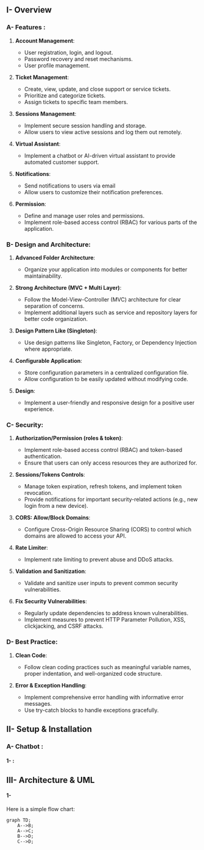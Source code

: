 ## I-   Overview
### A- Features :

1.  **Account Management**:
    
    *   User registration, login, and logout.
    *   Password recovery and reset mechanisms.
    *   User profile management.
2.  **Ticket Management**:
    
    *   Create, view, update, and close support or service tickets.
    *   Prioritize and categorize tickets.
    *   Assign tickets to specific team members.
3.  **Sessions Management**:
    
    *   Implement secure session handling and storage.
    *   Allow users to view active sessions and log them out remotely.
4.  **Virtual Assistant**:
    
    *   Implement a chatbot or AI-driven virtual assistant to provide automated customer support.
5.  **Notifications**:
    
    *   Send notifications to users via email
    *   Allow users to customize their notification preferences.
6.  **Permission**:
    
    *   Define and manage user roles and permissions.
    *   Implement role-based access control (RBAC) for various parts of the application.

### B- Design and Architecture:

1.  **Advanced Folder Architecture**:
    
    *   Organize your application into modules or components for better maintainability.
2.  **Strong Architecture (MVC + Multi Layer)**:
    
    *   Follow the Model-View-Controller (MVC) architecture for clear separation of concerns.
    *   Implement additional layers such as service and repository layers for better code organization.
3.  **Design Pattern Like (Singleton)**:
    
    *   Use design patterns like Singleton, Factory, or Dependency Injection where appropriate.
4.  **Configurable Application**:
    
    *   Store configuration parameters in a centralized configuration file.
    *   Allow configuration to be easily updated without modifying code.
5.  **Design**:
    
    *   Implement a user-friendly and responsive design for a positive user experience.

### C- Security:

1.  **Authorization/Permission (roles & token)**:
    
    *   Implement role-based access control (RBAC) and token-based authentication.
    *   Ensure that users can only access resources they are authorized for.
2.  **Sessions/Tokens Controls**:
    
    *   Manage token expiration, refresh tokens, and implement token revocation.
    *   Provide notifications for important security-related actions (e.g., new login from a new device).
3.  **CORS: Allow/Block Domains**:
    
    *   Configure Cross-Origin Resource Sharing (CORS) to control which domains are allowed to access your API.
4.  **Rate Limiter**:
    
    *   Implement rate limiting to prevent abuse and DDoS attacks.
5.  **Validation and Sanitization**:
    
    *   Validate and sanitize user inputs to prevent common security vulnerabilities.
6.  **Fix Security Vulnerabilities**:
    
    *   Regularly update dependencies to address known vulnerabilities.
    *   Implement measures to prevent HTTP Parameter Pollution, XSS, clickjacking, and CSRF attacks.

### D- Best Practice:

1.  **Clean Code**:
    
    *   Follow clean coding practices such as meaningful variable names, proper indentation, and well-organized code structure.
2.  **Error & Exception Handling**:
    
    *   Implement comprehensive error handling with informative error messages.
    *   Use try-catch blocks to handle exceptions gracefully.

## II-  Setup & Installation

### A- Chatbot :

#### 1-  :

## III- Architecture & UML
#### 1- 
Here is a simple flow chart:

```mermaid
graph TD;
    A-->B;
    A-->C;
    B-->D;
    C-->D;
```
